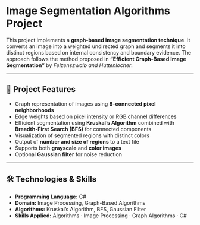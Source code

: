 # Image Segmentation Algorithms Project

This project implements a **graph-based image segmentation technique**. It converts an image into a weighted undirected graph and segments it into distinct regions based on internal consistency and boundary evidence. The approach follows the method proposed in **“Efficient Graph-Based Image Segmentation”** by *Felzenszwalb and Huttenlocher*.

---

## 📌 Project Features

- Graph representation of images using **8-connected pixel neighborhoods**
- Edge weights based on pixel intensity or RGB channel differences
- Efficient segmentation using **Kruskal’s Algorithm** combined with **Breadth-First Search (BFS)** for connected components
- Visualization of segmented regions with distinct colors
- Output of **number and size of regions** to a text file
- Supports both **grayscale** and **color images**
- Optional **Gaussian filter** for noise reduction

---

## 🛠 Technologies & Skills

- **Programming Language:** C#
- **Domain:** Image Processing, Graph-Based Algorithms
- **Algorithms:** Kruskal’s Algorithm, BFS, Gaussian Filter
- **Skills Applied:** Algorithms · Image Processing · Graph Algorithms · C#
